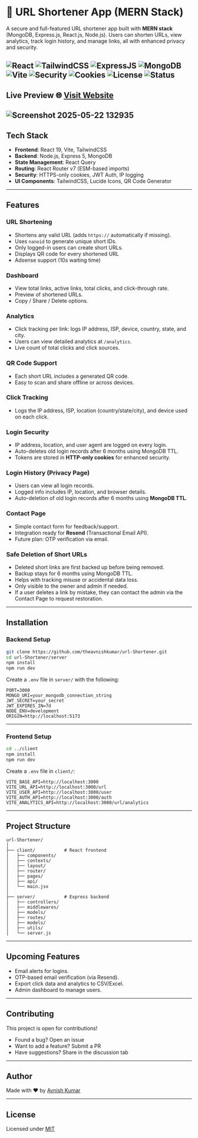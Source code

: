 # 🔗 URL Shortener App (MERN Stack)

A secure and full-featured URL shortener app built with **MERN stack** (MongoDB, Express.js, React.js, Node.js). Users can shorten URLs, view analytics, track login history, and manage links, all with enhanced privacy and security.

![React](https://img.shields.io/badge/frontend-React-blue?logo=react)
![TailwindCSS](https://img.shields.io/badge/styling-TailwindCSS-38bdf8?logo=tailwindcss)
![ExpressJS](https://img.shields.io/badge/backend-ExpressJS-yellow?logo=node.js)
![MongoDB](https://img.shields.io/badge/database-MongoDB-4ea94b?logo=mongodb)
![Vite](https://img.shields.io/badge/bundler-Vite-purple?logo=vite)
![Security](https://img.shields.io/badge/security-JWT%20Auth-orange)
![Cookies](https://img.shields.io/badge/auth-HTTP--only%20Cookies-blue)
![License](https://img.shields.io/github/license/theavnishkumar/url-Shortener)
![Status](https://img.shields.io/badge/status-In%20Progress-yellow)
---

## Live Preview 🌐 [Visit Website](https://url.ihavetech.com)


![Screenshot 2025-05-22 132935](https://github.com/user-attachments/assets/b2c275f0-4a4d-4c4c-b2c0-c691e7bab416)
---

## Tech Stack

- **Frontend**: React 19, Vite, TailwindCSS  
- **Backend**: Node.js, Express 5, MongoDB  
- **State Management**: React Query  
- **Routing**: React Router v7 (ESM-based imports)  
- **Security**: HTTPS-only cookies, JWT Auth, IP logging  
- **UI Components**: TailwindCSS, Lucide Icons, QR Code Generator

---

## Features

### URL Shortening
- Shortens any valid URL (adds `https://` automatically if missing).
- Uses `nanoid` to generate unique short IDs.
- Only logged-in users can create short URLs.
- Displays QR code for every shortened URL
- Adsense support (10s waiting time)

### Dashboard
- View total links, active links, total clicks, and click-through rate.
- Preview of shortened URLs.
- Copy / Share / Delete options.

### Analytics

- Click tracking per link: logs IP address, ISP, device, country, state, and city.
- Users can view detailed analytics at `/analytics`.
- Live count of total clicks and click sources.

### QR Code Support

- Each short URL includes a generated QR code.
- Easy to scan and share offline or across devices.

### Click Tracking
- Logs the IP address, ISP, location (country/state/city), and device used on each click.

### Login Security
- IP address, location, and user agent are logged on every login.
- Auto-deletes old login records after 6 months using MongoDB TTL.
- Tokens are stored in **HTTP-only cookies** for enhanced security.

### Login History (Privacy Page)
- Users can view all login records.
- Logged info includes IP, location, and browser details.
- Auto-deletion of old login records after 6 months using **MongoDB TTL**.

### Contact Page
- Simple contact form for feedback/support.
- Integration ready for **Resend** (Transactional Email API).
- Future plan: OTP verification via email.

### Safe Deletion of Short URLs
- Deleted short links are first backed up before being removed.
- Backup stays for 6 months using MongoDB TTL.
- Helps with tracking misuse or accidental data loss.
- Only visible to the owner and admin if needed.
- If a user deletes a link by mistake, they can contact the admin via the Contact Page to request restoration.

---

## Installation

### Backend Setup

```bash
git clone https://github.com/theavnishkumar/url-Shortener.git
cd url-Shortener/server
npm install
npm run dev
```

Create a `.env` file in `server/` with the following:

```env
PORT=3000
MONGO_URI=your_mongodb_connection_string
JWT_SECRET=your_secret
JWT_EXPIRES_IN=7d
NODE_ENV=development
ORIGIN=http://localhost:5173
```

---

### Frontend Setup

```bash
cd ../client
npm install
npm run dev
```

Create a `.env` file in `client/`:

```env
VITE_BASE_API=http://localhost:3000
VITE_URL_API=http://localhost:3000/url
VITE_USER_API=http://localhost:3000/user
VITE_AUTH_API=http://localhost:3000/auth
VITE_ANALYTICS_API=http://localhost:3000/url/analytics
```

---

## Project Structure

```
url-Shortener/
│
├── client/           # React frontend
│   ├── components/
│   ├── contexts/
│   ├── layout/
│   ├── router/
│   ├── pages/
│   ├── api/
│   └── main.jsx
│
├── server/           # Express backend
│   ├── controllers/
│   ├── middlewares/
│   ├── models/
│   ├── routes/
│   ├── models/
│   ├── utils/
│   └── server.js
```

---

## Upcoming Features

- Email alerts for logins.
- OTP-based email verification (via Resend).
- Export click data and analytics to CSV/Excel.
- Admin dashboard to manage users.

---

## Contributing

This project is open for contributions!

- Found a bug? Open an issue
- Want to add a feature? Submit a PR
- Have suggestions? Share in the discussion tab

---

## Author

Made with ❤️ by [Avnish Kumar](https://github.com/theavnishkumar)

---

## License

Licensed under [MIT](LICENSE)
